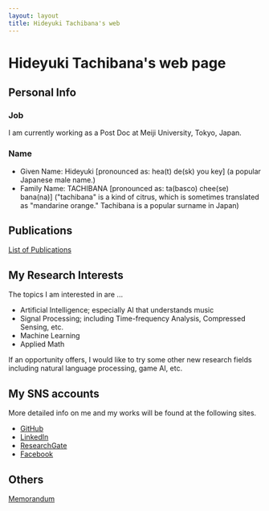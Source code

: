 ```yaml
---
layout: layout
title: Hideyuki Tachibana's web 
---
```



# Hideyuki Tachibana's web page

## Personal Info 

### Job 
I am currently working as a Post Doc at Meiji University, Tokyo, Japan.

### Name 

+ Given Name: Hideyuki [pronounced as: hea(t) de(sk) you key] (a popular Japanese male name.) 
+ Family Name: TACHIBANA [pronounced as: ta(basco) chee(se) bana(na)] ("tachibana" is a kind of citrus, which is sometimes translated as "mandarine orange." Tachibana is a popular surname in Japan)

## Publications

[List of Publications](publications.html)

## My Research Interests 
The topics I am interested in are ...

+ Artificial Intelligence; especially AI that understands music
+ Signal Processing; including Time-frequency Analysis, Compressed Sensing, etc.
+ Machine Learning
+ Applied Math

If an opportunity offers, I would like to try some other new research fields including natural language processing,
game AI, etc.


## My SNS accounts 
More detailed info on me and my works will be found at the following sites.

+ [GitHub](https://github.com/tachi-hi)
+ [LinkedIn](http://jp.linkedin.com/pub/hideyuki-tachibana/51/134/5a5)
+ [ResearchGate](http://www.researchgate.net/profile/Hideyuki_Tachibana)
+ [Facebook](http://www.facebook.com/hideyuki.tachibana)

## Others

[Memorandum](memo.html)

